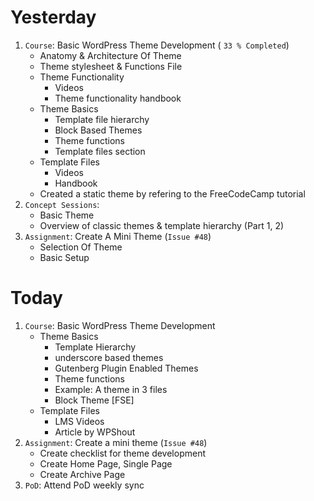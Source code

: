 # Yesterday
1. `Course`: Basic WordPress Theme Development ( `33 % Completed`)
    - Anatomy & Architecture Of Theme
    - Theme stylesheet & Functions File
    - Theme Functionality
        - Videos
        - Theme functionality handbook
    - Theme Basics
        - Template file hierarchy
        - Block Based Themes
        - Theme functions
        - Template files section
    - Template Files
        - Videos
        - Handbook
    - Created a static theme by refering to the FreeCodeCamp tutorial
2. `Concept Sessions`:
    - Basic Theme
    - Overview of classic themes & template hierarchy (Part 1, 2)
3. `Assignment`: Create A Mini Theme (`Issue #48`)
    - Selection Of Theme
    - Basic Setup

# Today
1. `Course`: Basic WordPress Theme Development
    - Theme Basics
        - Template Hierarchy
        - underscore based themes
        - Gutenberg Plugin Enabled Themes
        - Theme functions 
        - Example: A theme in 3 files
        - Block Theme [FSE]
    - Template Files
        - LMS Videos
        - Article by WPShout
2. `Assignment`: Create a mini theme (`Issue #48`) 
    - Create checklist for theme development
    - Create Home Page, Single Page
    - Create Archive Page
3. `PoD`: Attend PoD weekly sync